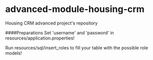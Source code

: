 # advanced-module-housing-crm
Housing CRM advanced project's repository

####Preparations
Set 'username' and 'password' in resources/application.properties!

Run resources/sql/insert_roles to fill your table with the possible role models!
